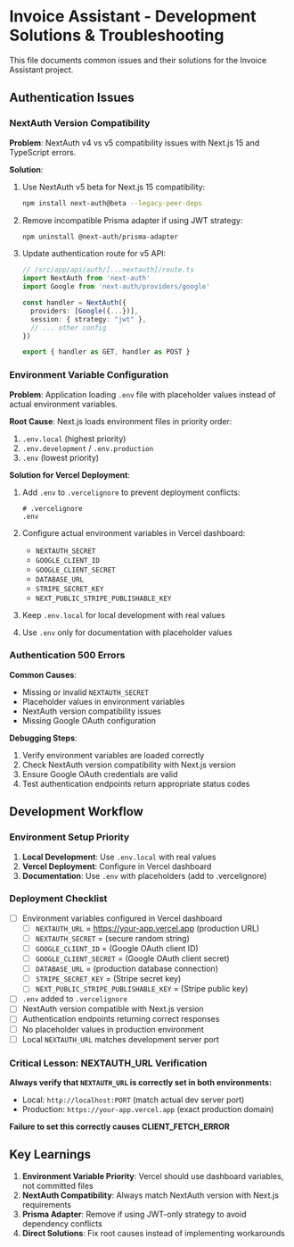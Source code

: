 # Invoice Assistant - Development Solutions & Troubleshooting

This file documents common issues and their solutions for the Invoice Assistant project.

## Authentication Issues

### NextAuth Version Compatibility

**Problem**: NextAuth v4 vs v5 compatibility issues with Next.js 15 and TypeScript errors.

**Solution**: 
1. Use NextAuth v5 beta for Next.js 15 compatibility:
   ```bash
   npm install next-auth@beta --legacy-peer-deps
   ```

2. Remove incompatible Prisma adapter if using JWT strategy:
   ```bash
   npm uninstall @next-auth/prisma-adapter
   ```

3. Update authentication route for v5 API:
   ```typescript
   // /src/app/api/auth/[...nextauth]/route.ts
   import NextAuth from 'next-auth'
   import Google from 'next-auth/providers/google'
   
   const handler = NextAuth({
     providers: [Google({...})],
     session: { strategy: "jwt" },
     // ... other config
   })
   
   export { handler as GET, handler as POST }
   ```

### Environment Variable Configuration

**Problem**: Application loading `.env` file with placeholder values instead of actual environment variables.

**Root Cause**: Next.js loads environment files in priority order:
1. `.env.local` (highest priority)
2. `.env.development` / `.env.production`
3. `.env` (lowest priority)

**Solution for Vercel Deployment**:
1. Add `.env` to `.vercelignore` to prevent deployment conflicts:
   ```
   # .vercelignore
   .env
   ```

2. Configure actual environment variables in Vercel dashboard:
   - `NEXTAUTH_SECRET`
   - `GOOGLE_CLIENT_ID`
   - `GOOGLE_CLIENT_SECRET`
   - `DATABASE_URL`
   - `STRIPE_SECRET_KEY`
   - `NEXT_PUBLIC_STRIPE_PUBLISHABLE_KEY`

3. Keep `.env.local` for local development with real values
4. Use `.env` only for documentation with placeholder values

### Authentication 500 Errors

**Common Causes**:
- Missing or invalid `NEXTAUTH_SECRET`
- Placeholder values in environment variables
- NextAuth version compatibility issues
- Missing Google OAuth configuration

**Debugging Steps**:
1. Verify environment variables are loaded correctly
2. Check NextAuth version compatibility with Next.js version
3. Ensure Google OAuth credentials are valid
4. Test authentication endpoints return appropriate status codes

## Development Workflow

### Environment Setup Priority
1. **Local Development**: Use `.env.local` with real values
2. **Vercel Deployment**: Configure in Vercel dashboard
3. **Documentation**: Use `.env` with placeholders (add to .vercelignore)

### Deployment Checklist
- [ ] Environment variables configured in Vercel dashboard
  - [ ] `NEXTAUTH_URL` = https://your-app.vercel.app (production URL)
  - [ ] `NEXTAUTH_SECRET` = (secure random string)
  - [ ] `GOOGLE_CLIENT_ID` = (Google OAuth client ID)
  - [ ] `GOOGLE_CLIENT_SECRET` = (Google OAuth client secret)
  - [ ] `DATABASE_URL` = (production database connection)
  - [ ] `STRIPE_SECRET_KEY` = (Stripe secret key)
  - [ ] `NEXT_PUBLIC_STRIPE_PUBLISHABLE_KEY` = (Stripe public key)
- [ ] `.env` added to `.vercelignore`
- [ ] NextAuth version compatible with Next.js version
- [ ] Authentication endpoints returning correct responses
- [ ] No placeholder values in production environment
- [ ] Local `NEXTAUTH_URL` matches development server port

### Critical Lesson: NEXTAUTH_URL Verification
**Always verify that `NEXTAUTH_URL` is correctly set in both environments:**
- Local: `http://localhost:PORT` (match actual dev server port)
- Production: `https://your-app.vercel.app` (exact production domain)

**Failure to set this correctly causes CLIENT_FETCH_ERROR**

## Key Learnings

1. **Environment Variable Priority**: Vercel should use dashboard variables, not committed files
2. **NextAuth Compatibility**: Always match NextAuth version with Next.js requirements
3. **Prisma Adapter**: Remove if using JWT-only strategy to avoid dependency conflicts
4. **Direct Solutions**: Fix root causes instead of implementing workarounds